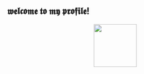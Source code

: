 ## 𝖜𝖊𝖑𝖈𝖔𝖒𝖊 𝖙𝖔 𝖒𝖞 𝖕𝖗𝖔𝖋𝖎𝖑𝖊!

<div id="header" align="center">
  <img src="https://tenor.com/bPdCp.gif" width="100"/>
</div>
